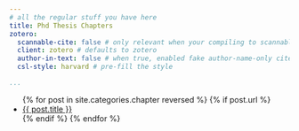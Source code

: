 ```yaml
---
# all the regular stuff you have here
title: Phd Thesis Chapters
zotero:
  scannable-cite: false # only relevant when your compiling to scannable-cite .odt
  client: zotero # defaults to zotero
  author-in-text: false # when true, enabled fake author-name-only cites by replacing it with the text of the last names of the authors
  csl-style: harvard # pre-fill the style

...
```


<ul>
  {% for post in site.categories.chapter reversed %}
    {% if post.url %}
        <li><a href="{{ post.url | relative_url }}">{{ post.title }}</a></li>
    {% endif %}
  {% endfor %}
</ul>
